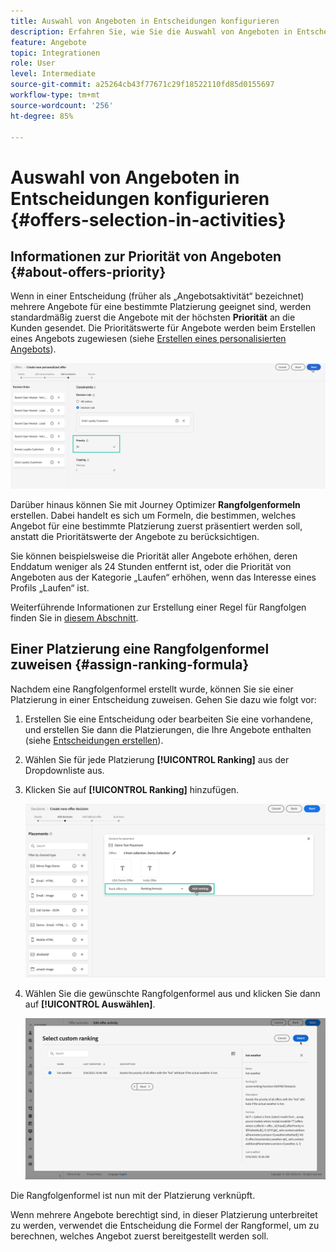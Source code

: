 ```yaml
---
title: Auswahl von Angeboten in Entscheidungen konfigurieren
description: Erfahren Sie, wie Sie die Auswahl von Angeboten in Entscheidungen verwalten.
feature: Angebote
topic: Integrationen
role: User
level: Intermediate
source-git-commit: a25264cb43f77671c29f18522110fd85d0155697
workflow-type: tm+mt
source-wordcount: '256'
ht-degree: 85%

---
```


# Auswahl von Angeboten in Entscheidungen konfigurieren {#offers-selection-in-activities}

## Informationen zur Priorität von Angeboten {#about-offers-priority}

Wenn in einer Entscheidung (früher als „Angebotsaktivität“ bezeichnet) mehrere Angebote für eine bestimmte Platzierung geeignet sind, werden standardmäßig zuerst die Angebote mit der höchsten **Priorität** an die Kunden gesendet. Die Prioritätswerte für Angebote werden beim Erstellen eines Angebots zugewiesen (siehe [Erstellen eines personalisierten Angebots](../offer-library/creating-personalized-offers.md)).

![](../../assets/offer-priority.png)

Darüber hinaus können Sie mit Journey Optimizer **Rangfolgenformeln** erstellen. Dabei handelt es sich um Formeln, die bestimmen, welches Angebot für eine bestimmte Platzierung zuerst präsentiert werden soll, anstatt die Prioritätswerte der Angebote zu berücksichtigen.

Sie können beispielsweise die Priorität aller Angebote erhöhen, deren Enddatum weniger als 24 Stunden entfernt ist, oder die Priorität von Angeboten aus der Kategorie „Laufen“ erhöhen, wenn das Interesse eines Profils „Laufen“ ist.

Weiterführende Informationen zur Erstellung einer Regel für Rangfolgen finden Sie in [diesem Abschnitt](../offer-library/create-ranking-formulas.md).

## Einer Platzierung eine Rangfolgenformel zuweisen {#assign-ranking-formula}

Nachdem eine Rangfolgenformel erstellt wurde, können Sie sie einer Platzierung in einer Entscheidung zuweisen. Gehen Sie dazu wie folgt vor:

1. Erstellen Sie eine Entscheidung oder bearbeiten Sie eine vorhandene, und erstellen Sie dann die Platzierungen, die Ihre Angebote enthalten (siehe [Entscheidungen erstellen](../offer-activities/create-offer-activities.md)).

1. Wählen Sie für jede Platzierung **[!UICONTROL Ranking]** aus der Dropdownliste aus.

1. Klicken Sie auf **[!UICONTROL Ranking]** hinzufügen.

   ![](../../assets/offer-activity-ranking.png)

1. Wählen Sie die gewünschte Rangfolgenformel aus und klicken Sie dann auf **[!UICONTROL Auswählen]**.

   ![](../../assets/ranking-selection.png)

Die Rangfolgenformel ist nun mit der Platzierung verknüpft.

Wenn mehrere Angebote berechtigt sind, in dieser Platzierung unterbreitet zu werden, verwendet die Entscheidung die Formel der Rangformel, um zu berechnen, welches Angebot zuerst bereitgestellt werden soll.
